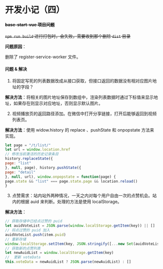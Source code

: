 # 开发小记（四）

#### ~~base-start-vue 项目问题~~

~~`npm run build` 进行打包时，会失败，需要收到那个删除 `dist` 目录~~ 

**问题原因**：

删除了 register-service-worker 文件。

#### 问题 & 解决

1. 将固定写死的列表数据改成从接口获取，但接口返回的数据没有相对应图片地址的字段？

**解决方法**：将相关的图片地址保存到数组中，渲染列表数据时通过下标值来显示地址，如果存在则显示对应地址，否则显示默认图片。

2. 视频播放页的返回路径添加。在微信中打开分享链接，打开后能够返回到视频列表页。

**解决方法**：使用 widow.history 的 replace 、pushState 和 onpopstate 方法来实现。

```javascript
let page = "/t/list/"
let url = window.location.href
// 修改当前激活的历史记录条目
history.replaceState({
page: "list"
}, null, page), history.pushState({
page: "detail"
}, null, url), window.onpopstate = function(page) {
page.state && "list" === page.state.page && location.reload()
}
```

3. 点赞需求：站内站外两种情况，一天之内对每个用户自由一次的点赞机会。站内的根据 auid 来判断。处理的方法是使用 localStorage。

**解决方法**：

```javascript
// 获取存储中已经点过赞的 puid
let auidVoteList = JSON.parse(window.localStorage.getItem(key)) || []
// 将点过赞的 puid 加入
auidVoteList.push(item.puid)
// 重新存储
window.localStorage.setItem(key, JSON.stringify([...new Set(auidVoteList)]))
// 获取新的点赞列表
let newAuidList = window.localStorage.getItem(key)
//  更新 voteData
this.voteData = newAuidList ? JSON.parse(newAuidList) : []
```

